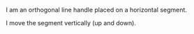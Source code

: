 I am an orthogonal line handle placed on a horizontal segment.

I move the segment vertically (up and down).